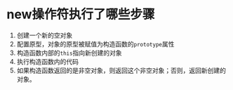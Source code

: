 # new操作符执行了哪些步骤
1. 创建一个新的空对象
2. 配置原型，对象的原型被赋值为构造函数的`prototype`属性
3. 构造函数内部的`this`指向新创建的对象
4. 执行构造函数内的代码
5. 如果构造函数返回的是非空对象，则返回这个非空对象；否则，返回新创建的对象。